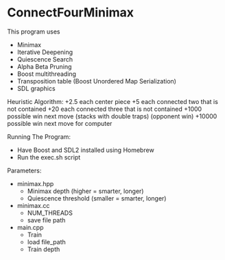 # ConnectFourMinimax
This program uses
- Minimax
- Iterative Deepening
- Quiescence Search
- Alpha Beta Pruning
- Boost multithreading
- Transposition table (Boost Unordered Map Serialization)
- SDL graphics

Heuristic Algorithm:
+2.5 each center piece
+5 each connected two that is not contained
+20 each connected three that is not contained
+1000 possible win next move (stacks with double traps) (opponent win)
+10000 possible win next move for computer

Running The Program:
- Have Boost and SDL2 installed using Homebrew
- Run the exec.sh script

Parameters:
- minimax.hpp
    - Minimax depth (higher = smarter, longer)
    - Quiescence threshold (smaller = smarter, longer)
- minimax.cc
    - NUM_THREADS
    - save file path
- main.cpp 
    - Train
    - load file_path
    - Train depth